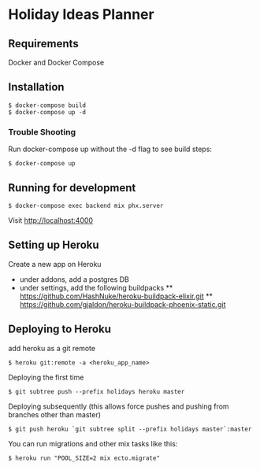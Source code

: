 # Holiday Ideas Planner

## Requirements

Docker and Docker Compose

## Installation

```
$ docker-compose build
$ docker-compose up -d
```

### Trouble Shooting
Run docker-compose up without the -d flag to see build steps:

```
$ docker-compose up
```

## Running for development

```
$ docker-compose exec backend mix phx.server
```

Visit [http://localhost:4000](http://localhost:4000)

## Setting up Heroku
Create a new app on Heroku
* under addons, add a postgres DB
* under settings, add the following buildpacks
** https://github.com/HashNuke/heroku-buildpack-elixir.git
** https://github.com/gjaldon/heroku-buildpack-phoenix-static.git


## Deploying to Heroku
add heroku as a git remote
```
$ heroku git:remote -a <heroku_app_name>
```

Deploying the first time
```
$ git subtree push --prefix holidays heroku master
```

Deploying subsequently (this allows force pushes and pushing from branches other than master)
```
$ git push heroku `git subtree split --prefix holidays master`:master
```

You can run migrations and other mix tasks like this:

```
$ heroku run "POOL_SIZE=2 mix ecto.migrate"
```
